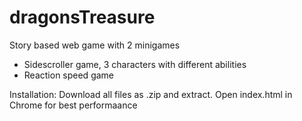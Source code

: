 # dragonsTreasure
Story based web game with 2 minigames
  - Sidescroller game, 3 characters with different abilities
  - Reaction speed game
  
Installation:
Download all files as .zip and extract. Open index.html in Chrome for best performaance
